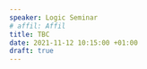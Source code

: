 ```yaml
---
speaker: Logic Seminar
# affil: Affil
title: TBC
date: 2021-11-12 10:15:00 +01:00
draft: true
---
```

